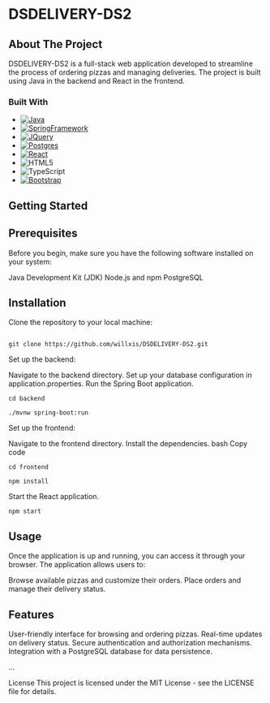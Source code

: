 # DSDELIVERY-DS2

<!-- ABOUT THE PROJECT -->
## About The Project

DSDELIVERY-DS2 is a full-stack web application developed to streamline the process of ordering pizzas and managing deliveries. The project is built using Java in the backend and React in the frontend.

### Built With
* [![Java][Java]][Java-url]
* [![SpringFramework][Spring]][Spring-url]
* [![JQuery][JQuery]][JQuery-url]
* [![Postgres][Postgres]][Postgres-url]
* [![React][ReactJS]][React-url]
*  ![HTML5]
*  ![TypeScript]
* [![Bootstrap][Bootstrap]][Bootstrap-url]


## Getting Started

## Prerequisites

Before you begin, make sure you have the following software installed on your system:

Java Development Kit (JDK)
Node.js and npm
PostgreSQL

## Installation
Clone the repository to your local machine:

```

git clone https://github.com/willxis/DSDELIVERY-DS2.git

```
Set up the backend:

Navigate to the backend directory.
Set up your database configuration in application.properties.
Run the Spring Boot application.

```
cd backend

```
```
./mvnw spring-boot:run

```

Set up the frontend:

Navigate to the frontend directory.
Install the dependencies.
bash
Copy code
```
cd frontend

```
```
npm install

```
Start the React application.

```
npm start

```

## Usage

Once the application is up and running, you can access it through your browser. The application allows users to:

Browse available pizzas and customize their orders.
Place orders and manage their delivery status.

## Features
User-friendly interface for browsing and ordering pizzas.
Real-time updates on delivery status.
Secure authentication and authorization mechanisms.
Integration with a PostgreSQL database for data persistence.

...

License
This project is licensed under the MIT License - see the LICENSE file for details.


<!-- MARKDOWN LINKS & IMAGES -->
<!-- https://www.markdownguide.org/basic-syntax/#reference-style-links -->
[ReactJS]: https://img.shields.io/badge/React-20232A?style=for-the-badge&logo=react&logoColor=61DAFB
[React-url]: https://reactjs.org/

[Spring]: https://img.shields.io/badge/spring-%236DB33F.svg?style=for-the-badge&logo=spring&logoColor=white
[Spring-url]: https://spring.io

[Java]: https://img.shields.io/badge/java-%23ED8B00.svg?style=for-the-badge&logo=openjdk&logoColor=white
[Java-url]: https://java.com

[Postgres]: https://img.shields.io/badge/postgres-%23316192.svg?style=for-the-badge&logo=postgresql&logoColor=white
[Postgres-url]: https://www.postgresql.org/

[NodeJS]: https://img.shields.io/badge/node.js-6DA55F?style=for-the-badge&logo=node.js&logoColor=white
[NodeJS-url]: https://nodejs.org/

[NPM]: https://img.shields.io/badge/NPM-%23CB3837.svg?style=for-the-badge&logo=npm&logoColor=white

[Bootstrap]: https://img.shields.io/badge/bootstrap-%238511FA.svg?style=for-the-badge&logo=bootstrap&logoColor=white
[Bootstrap-url]: https://getbootstrap.com

[HTML5]: https://img.shields.io/badge/html5-%23E34F26.svg?style=for-the-badge&logo=html5&logoColor=white

[JavaScript]: https://img.shields.io/badge/javascript-%23323330.svg?style=for-the-badge&logo=javascript&logoColor=%23F7DF1E
[TypeScript]: https://img.shields.io/badge/typescript-%23007ACC.svg?style=for-the-badge&logo=typescript&logoColor=white

[JQuery]: https://img.shields.io/badge/jQuery-0769AD?style=for-the-badge&logo=jquery&logoColor=white
[JQuery-url]: https://jquery.com 



